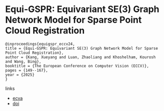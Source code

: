 # Equi-GSPR: Equivariant SE(3) Graph Network Model for Sparse Point Cloud Registration

```
@inproceedings{equigspr_eccv24,
title = {Equi-GSPR: Equivariant SE(3) Graph Network Model for Sparse Point Cloud Registration},
author = {Kang, Xueyang and Luan, Zhaoliang and Khoshelham, Kourosh and Wang, Bing},
booktitle = {The European Conference on Computer Vision (ECCV)},
pages = {149--167},
year = {2025}
}
```

links
- [ecva](https://www.ecva.net/papers/eccv_2024/papers_ECCV/html/521_ECCV_2024_paper.php)
- [doi](https://link.springer.com/chapter/10.1007/978-3-031-73235-5_9)
